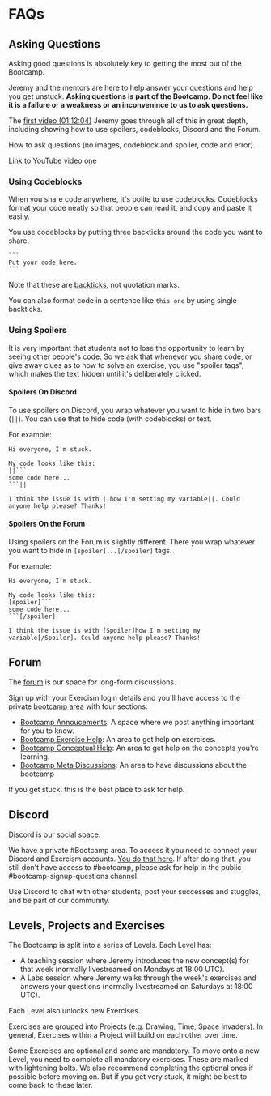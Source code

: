 # FAQs

## Asking Questions

Asking good questions is absolutely key to getting the most out of the Bootcamp.

Jeremy and the mentors are here to help answer your questions and help you get unstuck.
**Asking questions is part of the Bootcamp. Do not feel like it is a failure or a weakness or an inconvenince to us to ask questions.**

The [first video (01:12:04)](https://www.youtube.com/live/bOAL_EIFwhg?si=9A4v_mx2s2b4sRsx&t=4324) Jeremy goes through all of this in great depth, including showing how to use spoilers, codeblocks, Discord and the Forum.

How to ask questions (no images, codeblock and spoiler, code and error).

Link to YouTube video one

### Using Codeblocks

When you share code anywhere, it's polite to use codeblocks.
Codeblocks format your code neatly so that people can read it, and copy and paste it easily.

You use codeblocks by putting three backticks around the code you want to share.

````
```
Put your code here.
```
````

Note that these are [backticks](https://en.wikipedia.org/wiki/Backtick), not quotation marks.

You can also format code in a sentence like `this one` by using single backticks.

### Using Spoilers

It is very important that students not to lose the opportunity to learn by seeing other people's code.
So we ask that whenever you share code, or give away clues as to how to solve an exercise, you use "spoiler tags", which makes the text hidden until it's deliberately clicked.

#### Spoilers On Discord

To use spoilers on Discord, you wrap whatever you want to hide in two bars (`||`).
You can use that to hide code (with codeblocks) or text.

For example:

````
Hi everyone, I'm stuck.

My code looks like this:
||```
some code here...
```||

I think the issue is with ||how I'm setting my variable||. Could anyone help please? Thanks!
````

#### Spoilers On the Forum

Using spoilers on the Forum is slightly different.
There you wrap whatever you want to hide in `[spoiler]...[/spoiler]` tags.

For example:

````
Hi everyone, I'm stuck.

My code looks like this:
[spoiler]```
some code here...
```[/spoiler]

I think the issue is with [Spoiler]how I'm setting my variable[/Spoiler]. Could anyone help please? Thanks!
````

## Forum

The [forum](https://forum.exercism.org/) is our space for long-form discussions.

Sign up with your Exercism login details and you'll have access to the private [bootcamp area](https://forum.exercism.org/c/bootcamp/661) with four sections:

- [Bootcamp Annoucements](https://forum.exercism.org/c/bootcamp/bootcamp-meta/666): A space where we post anything important for you to know.
- [Bootcamp Exercise Help](https://forum.exercism.org/c/bootcamp/bootcamp-exercise-help/662): An area to get help on exercises.
- [Bootcamp Conceptual Help](https://forum.exercism.org/c/bootcamp/bootcamp-conceptual-help/663): An area to get help on the concepts you're learning.
- [Bootcamp Meta Discussions](https://forum.exercism.org/c/bootcamp/bootcamp-meta/664): An area to have discussions about the bootcamp

If you get stuck, this is the best place to ask for help.

## Discord

[Discord](https://exercism.org/r/discord) is our social space.

We have a private #Bootcamp area.
To access it you need to connect your Discord and Exercism accounts.
[You do that here](https://exercism.org/settings/integrations).
If after doing that, you still don't have access to #bootcamp, please ask for help in the public #bootcamp-signup-questions channel.

Use Discord to chat with other students, post your successes and stuggles, and be part of our community.

## Levels, Projects and Exercises

The Bootcamp is split into a series of Levels.
Each Level has:

- A teaching session where Jeremy introduces the new concept(s) for that week (normally livestreamed on Mondays at 18:00 UTC).
- A Labs session where Jeremy walks through the week's exercises and answers your questions (normally livestreamed on Saturdays at 18:00 UTC).

Each Level also unlocks new Exercises.

Exercises are grouped into Projects (e.g. Drawing, Time, Space Invaders).
In general, Exercises within a Project will build on each other over time.

Some Exercises are optional and some are mandatory.
To move onto a new Level, you need to complete all mandatory exercises.
These are marked with lightening bolts.
We also recommend completing the optional ones if possible before moving on. But if you get very stuck, it might be best to come back to these later.
